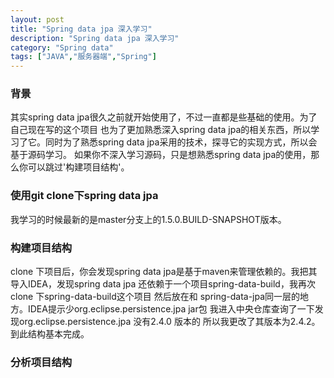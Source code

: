 ```yaml
---
layout: post
title: "Spring data jpa 深入学习"
description: "Spring data jpa 深入学习"
category: "Spring data"
tags: ["JAVA","服务器端","Spring"]
---
```

### 背景
其实spring data jpa很久之前就开始使用了，不过一直都是些基础的使用。为了自己现在写的这个项目
也为了更加熟悉深入spring data jpa的相关东西，所以学习了它。同时为了熟悉spring data jpa采用的技术，探寻它的实现方式，所以会基于源码学习。
如果你不深入学习源码，只是想熟悉spring data jpa的使用，那么你可以跳过'构建项目结构'。
<!--more-->
### 使用git clone下spring data jpa
我学习的时候最新的是master分支上的1.5.0.BUILD-SNAPSHOT版本。

### 构建项目结构
clone 下项目后，你会发现spring data jpa是基于maven来管理依赖的。我把其导入IDEA，发现spring data jpa 还依赖于一个项目spring-data-build，我再次clone 下spring-data-build这个项目 然后放在和 spring-data-jpa同一层的地方。IDEA提示少org.eclipse.persistence.jpa jar包
我进入中央仓库查询了一下发现org.eclipse.persistence.jpa 没有2.4.0 版本的 所以我更改了其版本为2.4.2。到此结构基本完成。

### 分析项目结构





